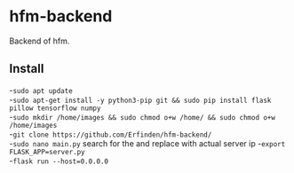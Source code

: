 # hfm-backend
Backend of hfm.

## Install
-`sudo apt update`<br>
-`sudo apt-get install -y python3-pip git && sudo pip install flask pillow tensorflow numpy` <br>
-`sudo mkdir /home/images && sudo chmod o+w /home/ && sudo chmod o+w /home/images` <br>
-`git clone https://github.com/Erfinden/hfm-backend/`<br>
-`sudo nano main.py` search for the <server-ip> and replace with actual server ip
-`export FLASK_APP=server.py`<br>
-`flask run --host=0.0.0.0`<br>

